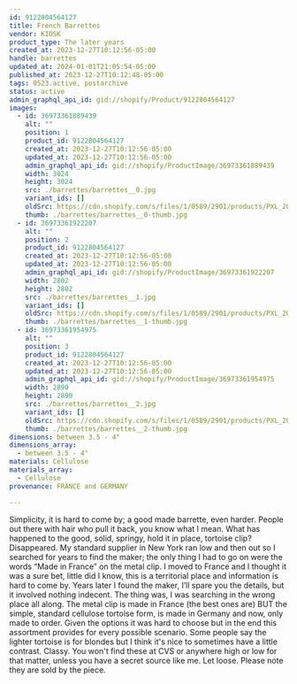 ```yaml
---
id: 9122804564127
title: French Barrettes
vendor: KIOSK
product_type: The later years
created_at: 2023-12-27T10:12:56-05:00
handle: barrettes
updated_at: 2024-01-01T21:05:54-05:00
published_at: 2023-12-27T10:12:48-05:00
tags: 0523.active, postarchive
status: active
admin_graphql_api_id: gid://shopify/Product/9122804564127
images:
  - id: 36973361889439
    alt: ""
    position: 1
    product_id: 9122804564127
    created_at: 2023-12-27T10:12:56-05:00
    updated_at: 2023-12-27T10:12:56-05:00
    admin_graphql_api_id: gid://shopify/ProductImage/36973361889439
    width: 3024
    height: 3024
    src: ./barrettes/barrettes__0.jpg
    variant_ids: []
    oldSrc: https://cdn.shopify.com/s/files/1/0589/2901/products/PXL_20211118_112806039.jpg?v=1703689976
    thumb: ./barrettes/barrettes__0-thumb.jpg
  - id: 36973361922207
    alt: ""
    position: 2
    product_id: 9122804564127
    created_at: 2023-12-27T10:12:56-05:00
    updated_at: 2023-12-27T10:12:56-05:00
    admin_graphql_api_id: gid://shopify/ProductImage/36973361922207
    width: 2802
    height: 2802
    src: ./barrettes/barrettes__1.jpg
    variant_ids: []
    oldSrc: https://cdn.shopify.com/s/files/1/0589/2901/products/PXL_20211118_113345076.jpg?v=1703689976
    thumb: ./barrettes/barrettes__1-thumb.jpg
  - id: 36973361954975
    alt: ""
    position: 3
    product_id: 9122804564127
    created_at: 2023-12-27T10:12:56-05:00
    updated_at: 2023-12-27T10:12:56-05:00
    admin_graphql_api_id: gid://shopify/ProductImage/36973361954975
    width: 2890
    height: 2890
    src: ./barrettes/barrettes__2.jpg
    variant_ids: []
    oldSrc: https://cdn.shopify.com/s/files/1/0589/2901/products/PXL_20211119_125109437.jpg?v=1703689976
    thumb: ./barrettes/barrettes__2-thumb.jpg
dimensions: between 3.5 - 4"
dimensions_array:
  - between 3.5 - 4"
materials: Cellulose
materials_array:
  - Cellulose
provenance: FRANCE and GERMANY

---
```


Simplicity, it is hard to come by; a good made barrette, even harder. People out there with hair who pull it back, you know what I mean. What has happened to the good, solid, springy, hold it in place, tortoise clip? Disappeared. My standard supplier in New York ran low and then out so I searched for years to find the maker; the only thing I had to go on were the words “Made in France” on the metal clip. I moved to France and I thought it was a sure bet, little did I know, this is a territorial place and information is hard to come by. Years later I found the maker, I’ll spare you the details, but it involved nothing indecent. The thing was, I was searching in the wrong place all along. The metal clip is made in France (the best ones are) BUT the simple, standard cellulose tortoise form, is made in Germany and now, only made to order. Given the options it was hard to choose but in the end this assortment provides for every possible scenario. Some people say the lighter tortoise is for blondes but I think it's nice to sometimes have a little contrast. Classy. You won't find these at CVS or anywhere high or low for that matter, unless you have a secret source like me. Let loose. Please note they are sold by the piece.